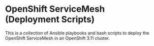 # OpenShift ServiceMesh (Deployment Scripts)

This is a collection of Ansible playbooks and bash scripts to deploy the OpenShift ServiceMesh in an OpenShift 3.11 cluster.
